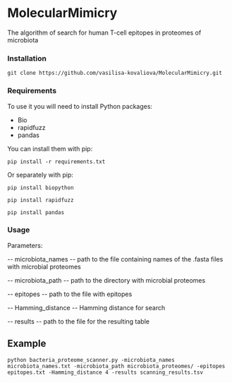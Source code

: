 # MolecularMimicry
The algorithm of search for human T-cell epitopes in proteomes of microbiota

### Installation
```
git clone https://github.com/vasilisa-kovaliova/MolecularMimicry.git
```

### Requirements

To use it you will need to install Python packages:
- Bio
- rapidfuzz
- pandas

You can install them with pip:
```
pip install -r requirements.txt
```

Or separately with pip:
```
pip install biopython
```
```
pip install rapidfuzz
```
```
pip install pandas
```
### Usage

Parameters:

-- microbiota_names -- path to the file containing names of the .fasta files with microbial proteomes

-- microbiota_path -- path to the directory with microbial proteomes

-- epitopes -- path to the file with epitopes

-- Hamming_distance -- Hamming distance for search

-- results -- path to the file for the resulting table


## Example
```
python bacteria_proteome_scanner.py -microbiota_names microbiota_names.txt -microbiota_path microbiota_proteomes/ -epitopes epitopes.txt -Hamming_distance 4 -results scanning_results.tsv
```
